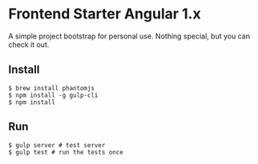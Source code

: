 # Frontend Starter Angular 1.x

A simple project bootstrap for personal use. Nothing special, but you can check it out.


## Install

```
$ brew install phantomjs
$ npm install -g gulp-cli
$ npm install
```

## Run

```
$ gulp server # test server
$ gulp test # run the tests once
```